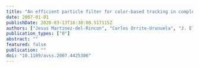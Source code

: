 ```yaml
---
title: "An efficient particle filter for color-based tracking in complex scenes"
date: 2007-01-01
publishDate: 2020-03-13T16:38:00.517115Z
authors: ["Jesus Martinez-del-Rincon", "Carlos Orrite-Urunuela", "J. Elias Herrero-Jaraba"]
publication_types: ["0"]
abstract: ""
featured: false
publication: ""
doi: "10.1109/avss.2007.4425306"
---
```


